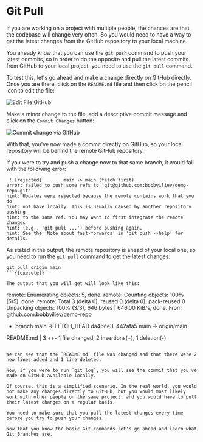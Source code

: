 # Git Pull

If you are working on a project with multiple people, the chances are that the codebase will change very often. So you would need to have a way to get the latest changes from the GitHub repository to your local machine. 

You already know that you can use the `git push` command to push your latest commits, so in order to do the opposite and pull the latest commits from GitHub to your local project, you need to use the `git pull` command.

To test this, let's go ahead and make a change directly on GitHub directly. Once you are there, click on the `README.md` file and then click on the pencil icon to edit the file:

![Edit File GitHub](https://user-images.githubusercontent.com/21223421/111460030-2688bd00-8724-11eb-9569-d6327847b443.png)

Make a minor change to the file, add a descriptive commit message and click on the `Commit Changes` button:

![Commit change via GitHub](https://user-images.githubusercontent.com/21223421/111460194-5afc7900-8724-11eb-9c43-a8952961fca8.png)

With that, you've now made a commit directly on GitHub, so your local repository will be behind the remote GitHub repository.

If you were to try and push a change now to that same branch, it would fail with the following error:

```
 ! [rejected]        main -> main (fetch first)
error: failed to push some refs to 'git@github.com:bobbyiliev/demo-repo.git'
hint: Updates were rejected because the remote contains work that you do
hint: not have locally. This is usually caused by another repository pushing
hint: to the same ref. You may want to first integrate the remote changes
hint: (e.g., 'git pull ...') before pushing again.
hint: See the 'Note about fast-forwards' in 'git push --help' for details.
```

As stated in the output, the remote repository is ahead of your local one, so you need to run the `git pull` command to get the latest changes:

```
git pull origin main
```{{execute}}

The output that you will get will look like this:

```
remote: Enumerating objects: 5, done.
remote: Counting objects: 100% (5/5), done.
remote: Total 3 (delta 0), reused 0 (delta 0), pack-reused 0
Unpacking objects: 100% (3/3), 646 bytes | 646.00 KiB/s, done.
From github.com:bobbyiliev/demo-repo
 * branch            main       -> FETCH_HEAD
   da46ce3..442afa5  main       -> origin/main

 README.md | 3 ++-
 1 file changed, 2 insertions(+), 1 deletion(-)
```

We can see that the `README.md` file was changed and that there were 2 new lines added and 1 line deleted.

Now, if you were to run `git log`, you will see the commit that you've made on GitHub available locally.

Of course, this is a simplified scenario. In the real world, you would not make any changes directly to GitHub, but you would most likely work with other people on the same project, and you would have to pull their latest changes on a regular basis.

You need to make sure that you pull the latest changes every time before you try to push your changes.

Now that you know the basic Git commands let's go ahead and learn what Git Branches are.